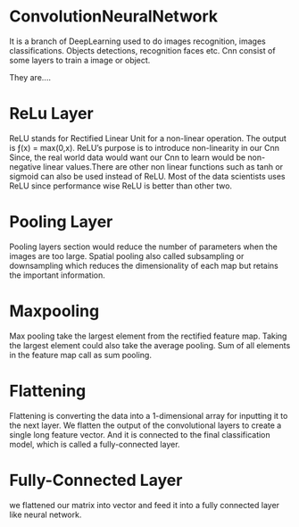 # ConvolutionNeuralNetwork
It is a branch of DeepLearning used to do images recognition, images classifications. Objects detections, recognition faces etc. Cnn consist of some layers to train a image or object.

They are....

# ReLu Layer
ReLU stands for Rectified Linear Unit for a non-linear operation. The output is ƒ(x) = max(0,x).
ReLU’s purpose is to introduce non-linearity in our Cnn Since, the real world data would want our Cnn to learn would be non-negative linear values.There are other non linear functions such as tanh or sigmoid can also be used instead of ReLU. Most of the data scientists uses ReLU since performance wise ReLU is better than other two.

# Pooling Layer
Pooling layers section would reduce the number of parameters when the images are too large. Spatial pooling also called subsampling or downsampling which reduces the dimensionality of each map but retains the important information. 
# Maxpooling
Max pooling take the largest element from the rectified feature map. Taking the largest element could also take the average pooling. Sum of all elements in the feature map call as sum pooling.

# Flattening
Flattening is converting the data into a 1-dimensional array for inputting it to the next layer. We flatten the output of the convolutional layers to create a single long feature vector. And it is connected to the final classification model, which is called a fully-connected layer.

# Fully-Connected Layer
we flattened our matrix into vector and feed it into a fully connected layer like neural network.
